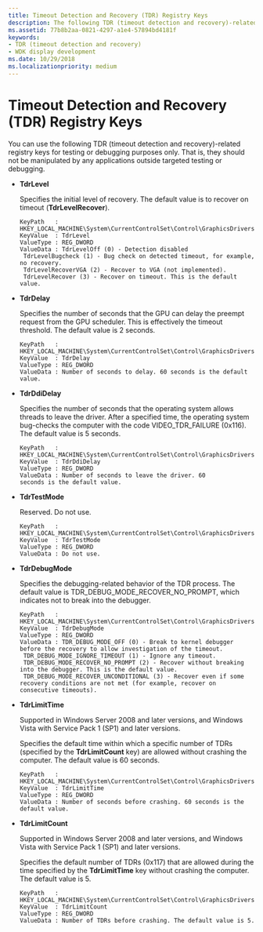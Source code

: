 ```yaml
---
title: Timeout Detection and Recovery (TDR) Registry Keys
description: The following TDR (timeout detection and recovery)-related registry keys are for display driver development testing or debugging purposes only.
ms.assetid: 77b8b2aa-0821-4297-a1e4-57894bd4181f
keywords:
- TDR (timeout detection and recovery)
- WDK display development
ms.date: 10/29/2018
ms.localizationpriority: medium
---
```


# Timeout Detection and Recovery (TDR) Registry Keys

You can use the following TDR (timeout detection and recovery)-related registry keys for testing or debugging purposes only. That is, they should not be manipulated by any applications outside targeted testing or debugging.

-   **TdrLevel**

    Specifies the initial level of recovery. The default value is to recover on timeout (**TdrLevelRecover**).

    ```registry
    KeyPath   : HKEY_LOCAL_MACHINE\System\CurrentControlSet\Control\GraphicsDrivers
    KeyValue  : TdrLevel
    ValueType : REG_DWORD
    ValueData : TdrLevelOff (0) - Detection disabled 
     TdrLevelBugcheck (1) - Bug check on detected timeout, for example, no recovery.
     TdrLevelRecoverVGA (2) - Recover to VGA (not implemented).
     TdrLevelRecover (3) - Recover on timeout. This is the default value.
    ```

-   **TdrDelay**

    Specifies the number of seconds that the GPU can delay the preempt request from the GPU scheduler. This is effectively the timeout threshold. The default value is 2 seconds.

    ```registry
    KeyPath   : HKEY_LOCAL_MACHINE\System\CurrentControlSet\Control\GraphicsDrivers
    KeyValue  : TdrDelay
    ValueType : REG_DWORD
    ValueData : Number of seconds to delay. 60 seconds is the default value.
    ```

-   **TdrDdiDelay**

    Specifies the number of seconds that the operating system allows threads to leave the driver. After a specified time, the operating system bug-checks the computer with the code VIDEO\_TDR\_FAILURE (0x116). The default value is 5 seconds.

    ```registry
    KeyPath   : HKEY_LOCAL_MACHINE\System\CurrentControlSet\Control\GraphicsDrivers
    KeyValue  : TdrDdiDelay
    ValueType : REG_DWORD
    ValueData : Number of seconds to leave the driver. 60
    seconds is the default value.
    ```

-   **TdrTestMode**

    Reserved. Do not use.

    ```registry
    KeyPath   : HKEY_LOCAL_MACHINE\System\CurrentControlSet\Control\GraphicsDrivers
    KeyValue  : TdrTestMode
    ValueType : REG_DWORD
    ValueData : Do not use.
    ```

-   **TdrDebugMode**

    Specifies the debugging-related behavior of the TDR process. The default value is TDR\_DEBUG\_MODE\_RECOVER\_NO\_PROMPT, which indicates not to break into the debugger.

    ```registry
    KeyPath   : HKEY_LOCAL_MACHINE\System\CurrentControlSet\Control\GraphicsDrivers
    KeyValue  : TdrDebugMode
    ValueType : REG_DWORD
    ValueData : TDR_DEBUG_MODE_OFF (0) - Break to kernel debugger before the recovery to allow investigation of the timeout. 
     TDR_DEBUG_MODE_IGNORE_TIMEOUT (1) - Ignore any timeout.
     TDR_DEBUG_MODE_RECOVER_NO_PROMPT (2) - Recover without breaking into the debugger. This is the default value.
     TDR_DEBUG_MODE_RECOVER_UNCONDITIONAL (3) - Recover even if some recovery conditions are not met (for example, recover on consecutive timeouts).
    ```

-   **TdrLimitTime**

    Supported in Windows Server 2008 and later versions, and Windows Vista with Service Pack 1 (SP1) and later versions.

    Specifies the default time within which a specific number of TDRs (specified by the **TdrLimitCount** key) are allowed without crashing the computer. The default value is 60 seconds.

    ```registry
    KeyPath   : HKEY_LOCAL_MACHINE\System\CurrentControlSet\Control\GraphicsDrivers
    KeyValue  : TdrLimitTime
    ValueType : REG_DWORD
    ValueData : Number of seconds before crashing. 60 seconds is the default value.
    ```

-   **TdrLimitCount**

    Supported in Windows Server 2008 and later versions, and Windows Vista with Service Pack 1 (SP1) and later versions.

    Specifies the default number of TDRs (0x117) that are allowed during the time specified by the **TdrLimitTime** key without crashing the computer. The default value is 5.

    ```registry
    KeyPath   : HKEY_LOCAL_MACHINE\System\CurrentControlSet\Control\GraphicsDrivers
    KeyValue  : TdrLimitCount
    ValueType : REG_DWORD
    ValueData : Number of TDRs before crashing. The default value is 5.
    ```

